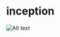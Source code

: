 # inception
![Alt text](https://github.com/ylamkhan/inception/blob/main/images/Untitled%20Diagram.drawio.png)
